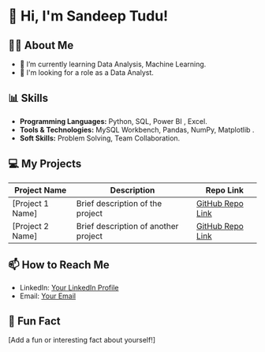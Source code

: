 # 👋 Hi, I'm Sandeep Tudu!

## 🧑‍💻 About Me
- 🌱 I’m currently learning Data Analysis, Machine Learning.
- 💼 I'm looking for a role as a Data Analyst.

## 📊 Skills
- **Programming Languages:** Python, SQL, Power BI , Excel.
- **Tools & Technologies:** MySQL Workbench, Pandas, NumPy, Matplotlib .
- **Soft Skills:** Problem Solving, Team Collaboration.

## 💻 My Projects
| Project Name       | Description                              | Repo Link                    |
|--------------------|------------------------------------------|------------------------------|
| [Project 1 Name]   | Brief description of the project         | [GitHub Repo Link](#)        |
| [Project 2 Name]   | Brief description of another project     | [GitHub Repo Link](#)        |

## 📫 How to Reach Me
- LinkedIn: [Your LinkedIn Profile](#)
- Email: [Your Email](mailto:your-email@example.com)

## 🌟 Fun Fact
[Add a fun or interesting fact about yourself!]

